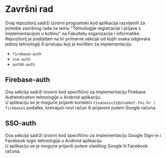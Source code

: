 # Završni rad

Ovaj repozitorij sadrži izvorni programski kod aplikacija razvijenih za potrebe završnog rada na temu "Tehnologije registracije i prijave s implementacijom u kotlinu" na Fakultetu organizacije i informatike.<br>
Repozitorij je podijeljen na tri primarne sekcije od kojih svaka odgovara jednoj tehnologiji ili pristupu koji je korišten za implementaciju. 

- `firebase-auth`
- `sso-auth`
- `auth0-auth`

## Firebase-auth

Ova sekcija sadrži izvorni kod specifično za implementaciju Firebase Authentication tehnologije u Android aplikaciju.<br>
U aplikaciju se je moguće prijaviti koristeći `tivanovic21@student.foi.hr | firebase1` podatke, kreirajući novi račun ili prijavom putem Google računa.

## SSO-auth

Ova sekcija sadrži izvorni kod specifično za implementaciju Google Sign-in i Facebook login tehnologija u Android aplikaciju.<br>
U aplikaciju se je moguće prijaviti putem vlastitog Google ili Facebook računa. 
